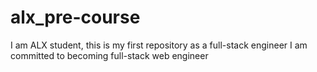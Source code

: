 # alx_pre-course
I am ALX student, this is my first repository as a full-stack engineer 
I am committed to becoming full-stack web engineer
